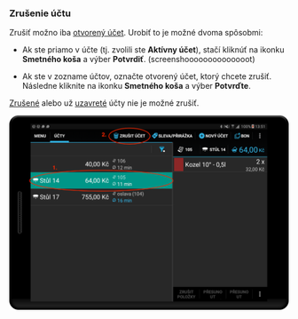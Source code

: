 ### Zrušenie účtu

Zrušiť možno iba [otvorený účet](#Otvorený). Urobiť to je možné dvoma spôsobmi:

* Ak ste priamo v účte \(tj. zvolili ste **Aktívny účet**\), stačí kliknúť na ikonku **Smetného koša** a výber **Potvrdiť**. \(screenshoooooooooooooot\)

* Ak ste v zozname účtov, označte otvorený účet, ktorý chcete zrušiť. Následne kliknite na ikonku **Smetného koša** a výber **Potvrďte**.


[Zrušené](http://docs.papayapos.sk/sk/sprava_uctov/praca_s_uctom.html#stav-tu) alebo už [uzavreté](http://docs.papayapos.sk/sk/sprava_uctov/praca_s_uctom.html#stav-tu) účty nie je možné zrušiť.

![](/assets/delete.png)

